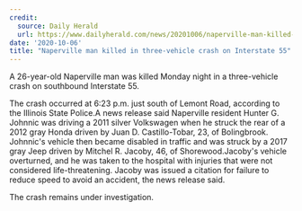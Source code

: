```yaml
---
credit:
  source: Daily Herald
  url: https://www.dailyherald.com/news/20201006/naperville-man-killed-in-three-vehicle-crash-on-interstate-55-
date: '2020-10-06'
title: "Naperville man killed in three-vehicle crash on Interstate 55"
---
```

A 26-year-old Naperville man was killed Monday night in a three-vehicle crash on southbound Interstate 55.

The crash occurred at 6:23 p.m. just south of Lemont Road, according to the Illinois State Police.A news release said Naperville resident Hunter G. Johnnic was driving a 2011 silver Volkswagen when he struck the rear of a 2012 gray Honda driven by Juan D. Castillo-Tobar, 23, of Bolingbrook. Johnnic's vehicle then became disabled in traffic and was struck by a 2017 gray Jeep driven by Mitchel R. Jacoby, 46, of Shorewood.Jacoby's vehicle overturned, and he was taken to the hospital with injuries that were not considered life-threatening. Jacoby was issued a citation for failure to reduce speed to avoid an accident, the news release said.

The crash remains under investigation.
